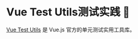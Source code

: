 # Vue Test Utils测试实践 :running:

[Vue Test Utils](https://vue-test-utils.vuejs.org/zh/) 是 Vue.js 官方的单元测试实用工具库。

